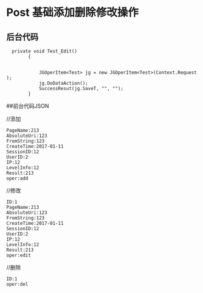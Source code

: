 # Post 基础添加删除修改操作
## 后台代码


```
  private void Test_Edit()
        {
        
          
            JGOperItem<Test> jg = new JGOperItem<Test>(Context.Request );
            jg.DoDataAction();
            SuccessResut(jg.SaveT, "", "");
        }
```
##前台代码JSON

//添加

```
PageName:213
AbsoluteUri:123
FromString:123
CreateTime:2017-01-11
SessionID:12
UserID:2
IP:12
LevelInfo:12
Result:213
oper:add
```
//修改

```
ID:1
PageName:213
AbsoluteUri:123
FromString:123
CreateTime:2017-01-11
SessionID:12
UserID:2
IP:12
LevelInfo:12
Result:213
oper:edit
```

//删除

```
ID:1
oper:del
```



